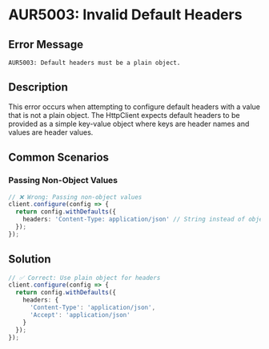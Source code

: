 # AUR5003: Invalid Default Headers

## Error Message

`AUR5003: Default headers must be a plain object.`

## Description

This error occurs when attempting to configure default headers with a value that is not a plain object. The HttpClient expects default headers to be provided as a simple key-value object where keys are header names and values are header values.

## Common Scenarios

### Passing Non-Object Values
```typescript
// ❌ Wrong: Passing non-object values
client.configure(config => {
  return config.withDefaults({
    headers: 'Content-Type: application/json' // String instead of object
  });
});
```

## Solution

```typescript
// ✅ Correct: Use plain object for headers
client.configure(config => {
  return config.withDefaults({
    headers: {
      'Content-Type': 'application/json',
      'Accept': 'application/json'
    }
  });
});
```